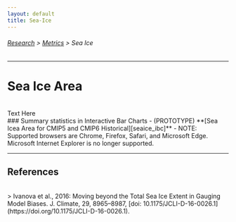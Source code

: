 ```yaml
---
layout: default
title: Sea-Ice
---
```

###### [Research][research] > [Metrics][metrics] > Sea Ice
---

# Sea Ice Area
<br/>
Text Here

<br/>
### Summary statistics in Interactive Bar Charts
  - (PROTOTYPE) **[Sea Icea Area for CMIP5 and CMIP6 Historical][seaice_ibc]**
  - NOTE: Supported browsers are Chrome, Firefox, Safari, and Microsoft Edge. Microsoft Internet Explorer is no longer supported.

---

## References
<br/>
> Ivanova et al., 2016: Moving beyond the Total Sea Ice Extent in Gauging Model Biases. J. Climate, 29, 8965–8987, [doi: 10.1175/JCLI-D-16-0026.1](https://doi.org/10.1175/JCLI-D-16-0026.1).

[seaice_ibc]: https://pcmdi.llnl.gov/pmp-preliminary-results/graphics/sea_ice/sea_ice_interactive_v20241010.html

[research]:{{site.baseurl}}/research
[metrics]:{{site.baseurl}}/research/metrics
